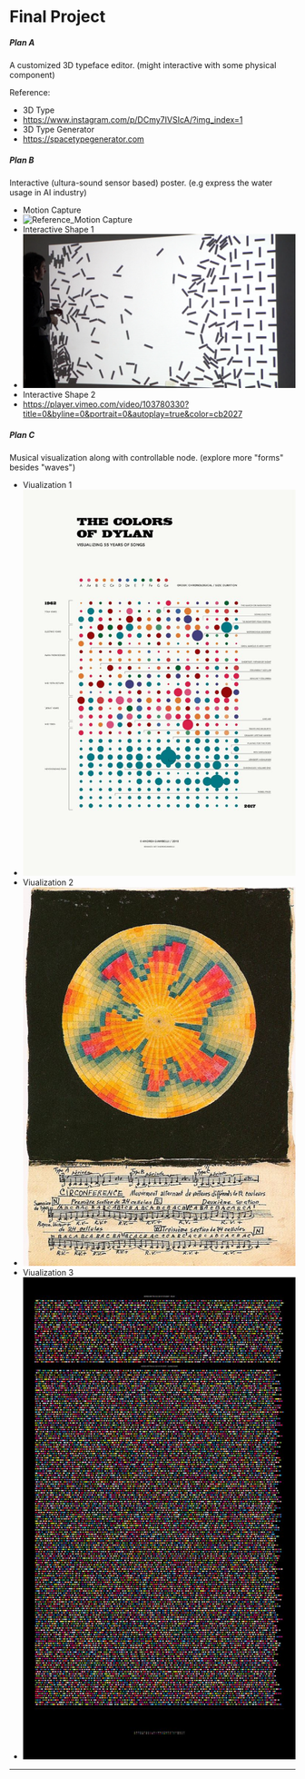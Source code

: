 # Final Project

##### Plan A
A customized 3D typeface editor. (might interactive with some physical component)

Reference: 
- 3D Type
- https://www.instagram.com/p/DCmy7IVSIcA/?img_index=1
- 3D Type Generator
- https://spacetypegenerator.com


##### Plan B
Interactive (ultura-sound sensor based) poster. (e.g express the water usage in AI industry)

- Motion Capture
- ![Reference_Motion Capture](./planreference1.gif)
- Interactive Shape 1
- ![Reference_Interactive Shapes](./planreference2.png)
- Interactive Shape 2
- https://player.vimeo.com/video/103780330?title=0&byline=0&portrait=0&autoplay=true&color=cb2027

##### Plan C
Musical visualization along with controllable node. (explore more "forms" besides "waves")

- Viualization 1
- ![Reference_Sound Viualization 1](./planreference3.jpg)
- Viualization 2
- ![Reference_Sound Viualization 2](./planreference4.jpg)
- Viualization 3
- ![Reference_Sound Viualization 3](./planreference5.jpg)



--------------------------------------------------------------------------
